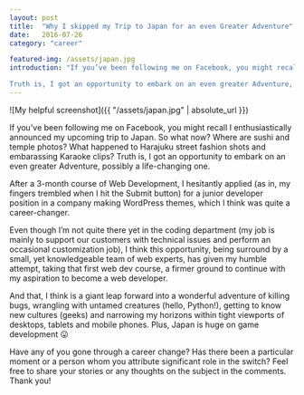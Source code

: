 ```yaml
---
layout: post
title:  "Why I skipped my Trip to Japan for an even Greater Adventure"
date:   2016-07-26
category: "career"

featured-img: /assets/japan.jpg
introduction: "If you’ve been following me on Facebook, you might recall I enthusiastically announced my upcoming trip to Japan. So what now? Where are sushi and temple photos? What happened to Harajuku street fashion shots and embarassing Karaoke clips?

Truth is, I got an opportunity to embark on an even greater Adventure, possibly a life-changing one."
---
```

![My helpful screenshot]({{ "/assets/japan.jpg" | absolute_url }})

If you've been following me on Facebook, you might recall I enthusiastically announced my upcoming trip to Japan. So what now? Where are sushi and temple photos? What happened to Harajuku street fashion shots and embarassing Karaoke clips? Truth is, I got an opportunity to embark on an even greater Adventure, possibly a life-changing one.

After a 3-month course of Web Development, I hesitantly applied (as in, my fingers trembled when I hit the Submit button)  for a junior developer position in a company making WordPress themes, which I think was quite a career-changer.

Even though I’m not quite there yet in the coding department (my job is mainly to support our customers with technical issues and perform an occasional customization job), I think this opportunity, being surround by a small, yet knowledgeable team of web experts, has given my humble attempt, taking that first web dev course, a firmer ground to continue with my aspiration to become a web developer.

And that, I think is a giant leap forward into a wonderful adventure of killing bugs, wrangling with untamed creatures (hello, Python!), getting to know new cultures (geeks) and narrowing my horizons within tight viewports of desktops, tablets and mobile phones. Plus, Japan is huge on game development 😛

Have any of you gone through a career change? Has there been a particular moment or a person whom you attribute significant role in the switch? Feel free to share your stories or any thoughts on the subject in the comments. Thank you!